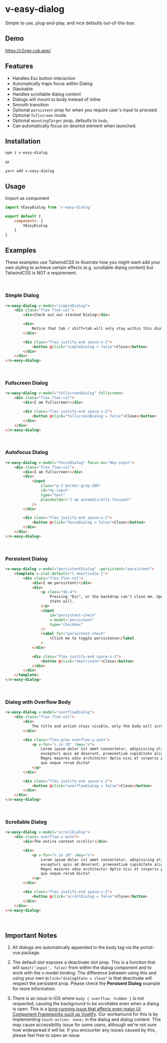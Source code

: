 # v-easy-dialog

Simple to use, plug-and-play, and nice defaults out-of-the-box.

## Demo

https://r2xwr.csb.app/

## Features

-   Handles Esc button interaction
-   Automatically traps focus within Dialog
-   Stackable
-   Handles scrollable dialog content
-   Dialogs will mount to body instead of inline
-   Smooth transition
-   Optional `persistent` prop for when you require user's input to proceed
-   Optional `fullscreen` mode.
-   Optional `mountingTarget` prop, defaults to `body`.
-   Can automatically focus on desired element when launched.

## Installation

`npm i v-easy-dialog`

or

`yarn add v-easy-dialog`

## Usage

Import as component

```javascript
import VEasyDialog from 'v-easy-dialog'

export default {
    components: {
        VEasyDialog
    }
}
```

## Examples

These examples use TailwindCSS to illustrate how you might want add your own styling to achieve certain effects (e.g. scrollable dialog content) but TailwindCSS is NOT a requirement.

<br/>

### Simple Dialog

```html
<v-easy-dialog v-model="simpleDialog">
    <div class="flex flex-col">
        <div>Check out our stacked Dialog</div>

        <div>
            Notice that tab / shift+tab will only stay within this dialog.
        </div>

        <div class="flex justify-end space-x-2">
            <button @click="simpleDialog = false">Close</button>
        </div>
    </div>
</v-easy-dialog>
```

<br/>

### Fullscreen Dialog

```html
<v-easy-dialog v-model="fullscreenDialog" fullscreen>
    <div class="flex flex-col">
        <div>I am fullscreen!</div>

        <div class="flex justify-end space-x-2">
            <button @click="fullscreenDialog = false">Close</button>
        </div>
    </div>
</v-easy-dialog>
```

<br/>

### Autofocus Dialog

```html
<v-easy-dialog v-model="focusDialog" focus-on="#my-input">
    <div class="flex flex-col">
        <div>I am fullscreen!</div>
        <div>
            <input
                class="p-3 border-gray-200"
                id="my-input"
                type="text"
                placeholder="I am automatically focused!"
            />
        </div>

        <div class="flex justify-end space-x-2">
            <button @click="focusDialog = false">Close</button>
        </div>
    </div>
</v-easy-dialog>
```

<br/>

### Persistent Dialog

```html
<v-easy-dialog v-model="persistentDialog" :persistent="persistent">
    <template v-slot:default="{ deactivate }">
        <div class="flex flex-col">
            <div>I am persistent!</div>
            <div>
                <p class="mb-4">
                    Pressing "Esc", or the backdrop can't close me. Updating my
                    state will.
                </p>
                <input
                    id="persistent-check"
                    v-model="persistent"
                    type="checkbox"
                />
                <label for="persistent-check"
                    >Click me to toggle persistence</label
                >
            </div>

            <div class="flex justify-end space-x-2">
                <button @click="deactivate">Close</button>
            </div>
        </div>
    </template>
</v-easy-dialog>
```

<br/>

### Dialog with Overflow Body

```html
<v-easy-dialog v-model="overflowDialog">
    <div class="flex flex-col">
        <div>
            The title and action stays visible, only the body will scroll!
        </div>

        <div class="flex-grow overflow-y-auto">
            <p v-for="n in 20" :key="n">
                Lorem ipsum dolor sit amet consectetur, adipisicing elit. Qui
                excepturi quis ad deserunt, praesentium cupiditate alias saepe!
                Magni maiores odio architecto! Optio nisi et corporis possimus
                quo neque rerum dicta?
            </p>
        </div>

        <div class="flex justify-end space-x-2">
            <button @click="overflowDialog = false">Close</button>
        </div>
    </div>
</v-easy-dialog>
```

<br/>

### Scrollable Dialog

```html
<v-easy-dialog v-model="scrollDialog">
    <div class= overflow-y-auto">
        <div>The entire content scrolls!</div>

        <div>
            <p v-for="n in 20" :key="n">
                Lorem ipsum dolor sit amet consectetur, adipisicing elit. Qui
                excepturi quis ad deserunt, praesentium cupiditate alias saepe!
                Magni maiores odio architecto! Optio nisi et corporis possimus
                quo neque rerum dicta?
            </p>
        </div>

        <div class="flex justify-end space-x-2">
            <button @click="scrollDialog = false">Close</button>
        </div>
    </div>
</v-easy-dialog>
```

<br/>

## Important Notes

1. All dialogs are automatically appended to the body tag via the portal-vue package.

2. The default slot exposes a deactivate slot prop. This is a function that will `$emit('input', false)` from within the dialog component and to work with the v-model binding. The difference between using this and using your own `@click="dialogState = close"` is that deactivate will respect the persistent prop. Please check the **Persisent Dialog** example for more information.

3. There is an issue in iOS where `body { overflow: hidden }` is not respected, causing the background to be scrollable even when a dialog is open. This is a [long-running issue that affects even major UI Component Frameworks such as Vuetify](https://github.com/vuetifyjs/vuetify/issues/3875). Our workaround for this is by implementing `touch-action: none;` in the dialog and dialog content. This may cause accessibility issue for some users, although we're not sure how widespread it will be. If you encounter any issues caused by this, please feel free to open an issue.
